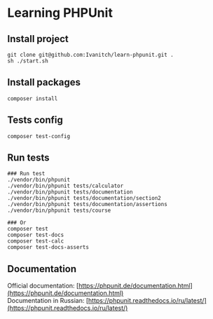 # Learning PHPUnit

## Install project
``` 
git clone git@github.com:Ivanitch/learn-phpunit.git .
sh ./start.sh
``` 
## Install packages
``` 
composer install
```
## Tests config
``` 
composer test-config
```
## Run tests
```
### Run test
./vendor/bin/phpunit
./vendor/bin/phpunit tests/calculator
./vendor/bin/phpunit tests/documentation
./vendor/bin/phpunit tests/documentation/section2
./vendor/bin/phpunit tests/documentation/assertions
./vendor/bin/phpunit tests/course

### Or
composer test
composer test-docs
composer test-calc
composer test-docs-asserts
 ```

## Documentation
Official documentation: [https://phpunit.de/documentation.html](https://phpunit.de/documentation.html)  
Documentation in Russian: [https://phpunit.readthedocs.io/ru/latest/](https://phpunit.readthedocs.io/ru/latest/)